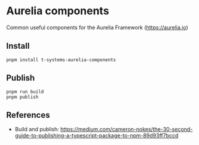 # Aurelia components
Common useful components for the Aurelia Framework (https://aurelia.io)

## Install

```shell script
pnpm install t-systems-aurelia-components
```

## Publish

```shell script
pnpm run build
pnpm publish
```

## References
* Build and publish: https://medium.com/cameron-nokes/the-30-second-guide-to-publishing-a-typescript-package-to-npm-89d93ff7bccd
